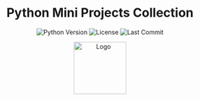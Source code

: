 <h1 align="center">Python Mini Projects Collection</h1>
<p align="center">
  <img src="https://img.shields.io/badge/python-3.x-blue.svg" alt="Python Version">
  <img src="https://img.shields.io/badge/license-MIT-green.svg" alt="License">
  <img src="https://img.shields.io/github/last-commit/yourusername/repositoryname.svg" alt="Last Commit">
</p>
<p align="center">
  <img src="https://github.com/yourusername/repositoryname/assets/logo.png" alt="Logo" width="120">
</p>
